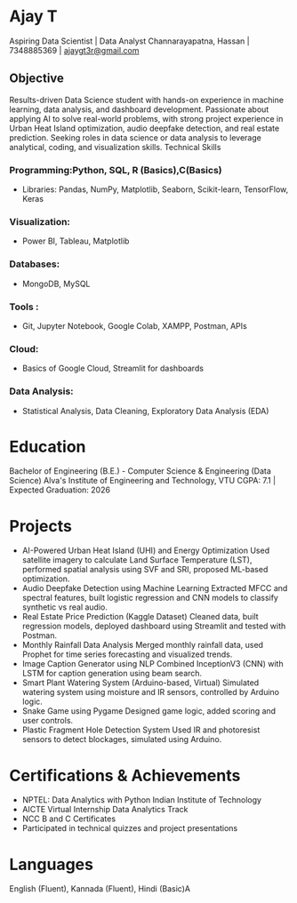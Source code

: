 # Ajay T
Aspiring Data Scientist | Data Analyst
Channarayapatna, Hassan | 7348885369 | ajaygt3r@gmail.com
## Objective
Results-driven Data Science student with hands-on experience in machine learning, data analysis,
and dashboard development. Passionate about applying AI to solve real-world problems, with strong
project experience in Urban Heat Island optimization, audio deepfake detection, and real estate
prediction. Seeking roles in data science or data analysis to leverage analytical, coding, and
visualization skills.
Technical Skills
### Programming:Python, SQL, R (Basics),C(Basics)
- Libraries: Pandas, NumPy, Matplotlib, Seaborn, Scikit-learn, TensorFlow, Keras
### Visualization: 
- Power BI, Tableau, Matplotlib
### Databases: 
- MongoDB, MySQL
### Tools : 
- Git, Jupyter Notebook, Google Colab, XAMPP, Postman, APIs
### Cloud:
- Basics of Google Cloud, Streamlit for dashboards
### Data Analysis:
- Statistical Analysis, Data Cleaning, Exploratory Data Analysis (EDA)
# Education
Bachelor of Engineering (B.E.) - Computer Science & Engineering (Data Science)
Alva's Institute of Engineering and Technology, VTU
CGPA: 7.1 | Expected Graduation: 2026
# Projects
- AI-Powered Urban Heat Island (UHI) and Energy Optimization
 Used satellite imagery to calculate Land Surface Temperature (LST), performed spatial analysis
using SVF and SRI, proposed ML-based optimization.
- Audio Deepfake Detection using Machine Learning
 Extracted MFCC and spectral features, built logistic regression and CNN models to classify
synthetic vs real audio.
- Real Estate Price Prediction (Kaggle Dataset)
 Cleaned data, built regression models, deployed dashboard using Streamlit and tested with
Postman.
- Monthly Rainfall Data Analysis
 Merged monthly rainfall data, used Prophet for time series forecasting and visualized trends.
- Image Caption Generator using NLP
 Combined InceptionV3 (CNN) with LSTM for caption generation using beam search.
- Smart Plant Watering System (Arduino-based, Virtual)
 Simulated watering system using moisture and IR sensors, controlled by Arduino logic.
- Snake Game using Pygame
 Designed game logic, added scoring and user controls.
- Plastic Fragment Hole Detection System
 Used IR and photoresist sensors to detect blockages, simulated using Arduino.
# Certifications & Achievements
- NPTEL: Data Analytics with Python Indian Institute of Technology
- AICTE Virtual Internship Data Analytics Track
- NCC B and C Certificates
- Participated in technical quizzes and project presentations
# Languages
English (Fluent), Kannada (Fluent), Hindi (Basic)A
